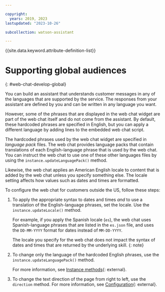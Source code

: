 ```yaml
---

copyright:
  years: 2019, 2023
lastupdated: "2023-10-26"

subcollection: watson-assistant

---
```


{{site.data.keyword.attribute-definition-list}}

# Supporting global audiences
{: #web-chat-develop-global}

You can build an assistant that understands customer messages in any of the languages that are supported by the service. The responses from your assistant are defined by you and can be written in any language you want.

However, some of the phrases that are displayed in the web chat widget are part of the web chat itself and do not come from the assistant. By default, these hardcoded phrases are specified in English, but you can apply a different language by adding lines to the embedded web chat script.

The hardcoded phrases used by the web chat widget are specified in *language pack* files. The web chat provides language packs that contain translations of each English-language phrase that is used by the web chat. You can instruct the web chat to use one of these other languages files by using the `instance.updateLanguagePack()` method.

Likewise, the web chat applies an American English locale to content that is added by the web chat unless you specify something else. The locale setting affects how values such as dates and times are formatted. 

To configure the web chat for customers outside the US, follow these steps:

1.  To apply the appropriate syntax to dates and times *and* to use a translation of the English-language phrases, set the locale. Use the `instance.updateLocale()` method.

    For example, if you apply the Spanish locale (`es`), the web chat uses Spanish-language phrases that are listed in the `es.json` file, and uses the `DD-MM-YYYY` format for dates instead of `MM-DD-YYYY`. 
    
    The locale you specify for the web chat does not impact the syntax of dates and times that are returned by the underlying skill.
    {: note}

1.  To change only the language of the hardcoded English phrases, use the `instance.updateLanguagePack()` method.

    For more information, see [Instance methods](https://web-chat.global.assistant.watson.cloud.ibm.com/docs.html?to=api-instance-methods#languages){: external}.

1.  To change the text direction of the page from right to left, use the `direction` method. For more information, see [Configuration](https://web-chat.global.assistant.watson.cloud.ibm.com/docs.html?to=api-configuration#configurationobject){: external}.

